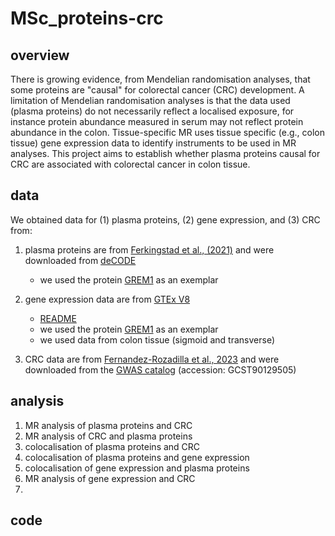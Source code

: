 # MSc_proteins-crc

## overview
There is growing evidence, from Mendelian randomisation analyses, that some proteins are "causal" for colorectal cancer (CRC) development. A limitation of Mendelian randomisation analyses is that the data used (plasma proteins) do not necessarily reflect a localised exposure, for instance protein abundance measured in serum may not reflect protein abundance in the colon. Tissue-specific MR uses tissue specific (e.g., colon tissue) gene expression data to identify instruments to be used in MR analyses. This project aims to establish whether plasma proteins causal for CRC are associated with colorectal cancer in colon tissue.

## data
We obtained data for (1) plasma proteins, (2) gene expression, and (3) CRC from:

1. plasma proteins are from [Ferkingstad et al., (2021)](https://www.nature.com/articles/s41588-021-00978-w) and were downloaded from [deCODE](https://download.decode.is/form/folder/proteomics)
    * we used the protein [GREM1](https://www.ncbi.nlm.nih.gov/gene/26585) as an exemplar

2. gene expression data are from [GTEx V8](https://www.gtexportal.org/home/downloads/adult-gtex/qtl)
    * [README](https://storage.googleapis.com/adult-gtex/bulk-qtl/v8/single-tissue-cis-qtl/README_eQTL_v8.txt)
    * we used the protein [GREM1](https://gtexportal.org/home/gene/GREM1) as an exemplar
    * we used data from colon tissue (sigmoid and transverse)

3. CRC data are from [Fernandez-Rozadilla et al., 2023](https://www.ncbi.nlm.nih.gov/pmc/articles/PMC10094749/) and were downloaded from the [GWAS catalog](https://www.ebi.ac.uk/gwas/studies/GCST90129505) (accession: GCST90129505)

## analysis
1. MR analysis of plasma proteins and CRC
2. MR analysis of CRC and plasma proteins
2. colocalisation of plasma proteins and CRC
3. colocalisation of plasma proteins and gene expression
4. colocalisation of gene expression and plasma proteins
5. MR analysis of gene expression and CRC
6.

## code

